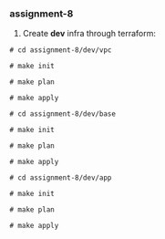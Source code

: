### assignment-8

1. Create **dev** infra through terraform:

```
# cd assignment-8/dev/vpc

# make init

# make plan

# make apply

# cd assignment-8/dev/base

# make init

# make plan

# make apply

# cd assignment-8/dev/app

# make init

# make plan

# make apply
```
